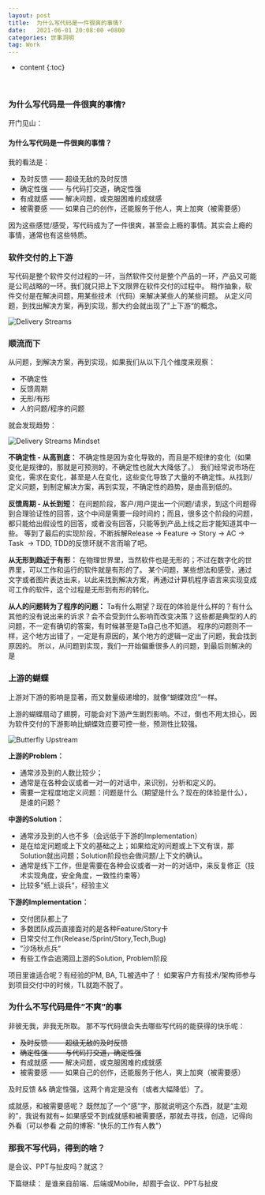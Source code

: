 ```yaml
---
layout: post
title:  为什么写代码是一件很爽的事情?
date:   2021-06-01 20:08:00 +0800
categories: 世事洞明
tag: Work
---
```


* content
{:toc}

<br>

### 为什么写代码是一件很爽的事情?

开门见山： 

#### 为什么写代码是一件很爽的事情？ 

我的看法是：
* 及时反馈 —— 超级无敌的及时反馈
* 确定性强 —— 与代码打交道，确定性强
* 有成就感 —— 解决问题，或克服困难的成就感
* 被需要感 —— 如果自己的创作，还能服务于他人，爽上加爽（被需要感）

因为这些感觉/感受，写代码成为了一件很爽，甚至会上瘾的事情。其实会上瘾的事情，通常也有这些特质。

### 软件交付的上下游

写代码是整个软件交付过程的一环，当然软件交付是整个产品的一环，产品又可能是公司战略的一环。我们就只把上下文限界在软件交付的过程中。
稍作抽象，软件交付是在解决问题，用某些技术（代码）来解决某些人的某些问题。
从定义问题，到找出解决方案，再到实现，那大约会就出现了”上下游“的概念。

![Delivery Streams]({{'/images/software_delivery/delivery_streams.png'}})


### 顺流而下
从问题，到解决方案，再到实现，如果我们从以下几个维度来观察：

* 不确定性
* 反馈周期
* 无形/有形
* 人的问题/程序的问题

就会发现趋势：

![Delivery Streams Mindset]({{'/images/software_delivery/mindset_trend.png'}})



**不确定性 - 从高到底：**
不确定性是因为变化导致的，而且是不规律的变化（如果变化是规律的，那就是可预测的，不确定性也就大大降低了。）
我们经常说市场在变化，需求在变化，甚至是人在变化，这些变化导致了大量的不确定性。从找到/定义问题，到制定解决方案，再到实现，不确定性的趋势，是由高到低的。

**反馈周期 - 从长到短：**
在问题阶段，客户/用户提出一个问题/请求，到这个问题得到合理验证性的回答，这个中间是需要一段时间的；而且，很多这个阶段的问题，都只能给出假设性的回答，或者没有回答，只能等到产品上线之后才能知道其中一些。
等到了最后的实现阶段，不断拆解Release -> Feature -> Story -> AC -> Task  -> TDD, TDD的反馈环就不言而喻了吧。

**从无形到趋近于有形：**
在物理世界里，当然软件也是无形的；不过在数字化的世界里，可以工作和运行的软件就是有形的了。
某个问题，某些想法和感受，通过文字或者图片表达出来，以此来找到解决方案，再通过计算机程序语言来实现变成可工作的软件，这个过程是无形到有形的转化。

**从人的问题转为了程序的问题：**
Ta有什么期望？现在的体验是什么样的？有什么其他的没有说出来的诉求？会不会受到什么影响而改变决策？这些都是典型的人的问题，不一定有确切的答案，有时候甚至是Ta自己也不知道。
程序的问题则不一样，这个地方出错了，一定是有原因的，某个地方的逻辑一定出了问题，我会找到原因的。
所以，从问题到实现，我们一开始偏重很多人的问题，到最后则解决的是


### 上游的蝴蝶
上游对下游的影响是显著，而又数量级递增的，就像“蝴蝶效应”一样。

上游的蝴蝶扇动了翅膀，可能会对下游产生剧烈影响。不过，倒也不用太担心，因为软件交付的下游影响比蝴蝶效应要可控一些，预测性比较强。

![Butterfly Upstream]({{'/images/software_delivery/butterfly_upstream.png'}})

**上游的Problem：**

* 通常涉及到的人数比较少；
* 通常是在各种会议或者一对一的对话中，来识别，分析和定义的。
* 需要一定程度地定义问题：问题是什么（期望是什么？现在的体验是什么），是谁的问题？

**中游的Solution：**

* 通常涉及到的人也不多（会远低于下游的Implementation）
* 是在给定问题或上下文的基础之上；如果给定的问题或上下文有误，那Solution就出问题；Solution阶段也会做问题/上下文的确认。
* 通常是线下工作，但是需要在各种会议或者一对一的对话中，来反复修正（技术实现角度，安全角度，一致性约束等）
* 比较多”纸上谈兵“，经验主义

**下游的Implementation：**

* 交付团队都上了
* 多数团队成员直接面对的是各种Feature/Story卡
* 日常交付工作(Release/Sprint/Story,Tech,Bug)
* ”沙场秋点兵“
* 有些工作会追溯回上游的Solution, Problem阶段


项目里谁适合呢？有经验的PM, BA, TL被选中了！
如果客户方有技术/架构师参与到项目交付中的时候，TL就跑不脱了。


### 为什么不写代码是件”不爽”的事
非彼无我，非我无所取。
那不写代码很会失去哪些写代码的能获得的快乐呢： 

* ~~及时反馈 —— 超级无敌的及时反馈~~ 
* ~~确定性强 —— 与代码打交道，确定性强~~
* 有成就感 —— 解决问题，或克服困难的成就感
* 被需要感 —— 如果自己的创作，还能服务于他人，爽上加爽（被需要感）

及时反馈 && 确定性强，这两个肯定是没有（或者大幅降低）了。

成就感，和被需要感呢？
既然加了一个“感”字，那就说明这个东西，就是“主观的”，我说有就有~
如果感受不到成就感和被需要感，那就去寻找，创造，记得向外看（可以参看 之前的博客: "快乐的工作有人教"）

### 那我不写代码，得到的啥？
是会议、PPT与扯皮吗？就这？

下篇继续：
是谁来自前端、后端或Mobile，却囿于会议、PPT与扯皮



